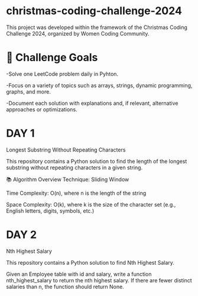 # christmas-coding-challenge-2024
This project was developed within the framework of the Christmas Coding Challenge 2024, organized by Women Coding Community.

# 📅 Challenge Goals
-Solve one LeetCode problem daily in Pyhton.

-Focus on a variety of topics such as arrays, strings, dynamic programming, graphs, and more.

-Document each solution with explanations and, if relevant, alternative approaches or optimizations.

# DAY 1
Longest Substring Without Repeating Characters

This repository contains a Python solution to find the length of the longest substring without repeating characters in a given string.

📚 Algorithm Overview
Technique: Sliding Window

Time Complexity: O(n), where n is the length of the string

Space Complexity: O(k), where k is the size of the character set (e.g., English letters, digits, symbols, etc.)


# DAY 2
Nth Highest Salary

This repository contains a Python solution to find Nth Highest Salary.

Given an Employee table with id and salary, write a function nth_highest_salary to return the nth highest salary. If there are fewer distinct salaries than n, the function should return None.
